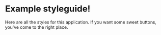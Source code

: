 # Example styleguide!

Here are all the styles for this application. If you want some sweet buttons, you've come to the right place.
